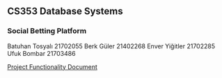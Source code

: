 ## CS353 Database Systems
### Social Betting Platform

Batuhan Tosyalı 21702055
Berk Güler 21402268
Enver Yiğitler 21702285
Ufuk Bombar 21703486

[Project Functionality Document](https://github.com/Wondrous27/CS353-Database-Project/blob/master/CS%20353%20PROJECT%20FUNCTIONALITY%20DOCUMENT.pdf)
